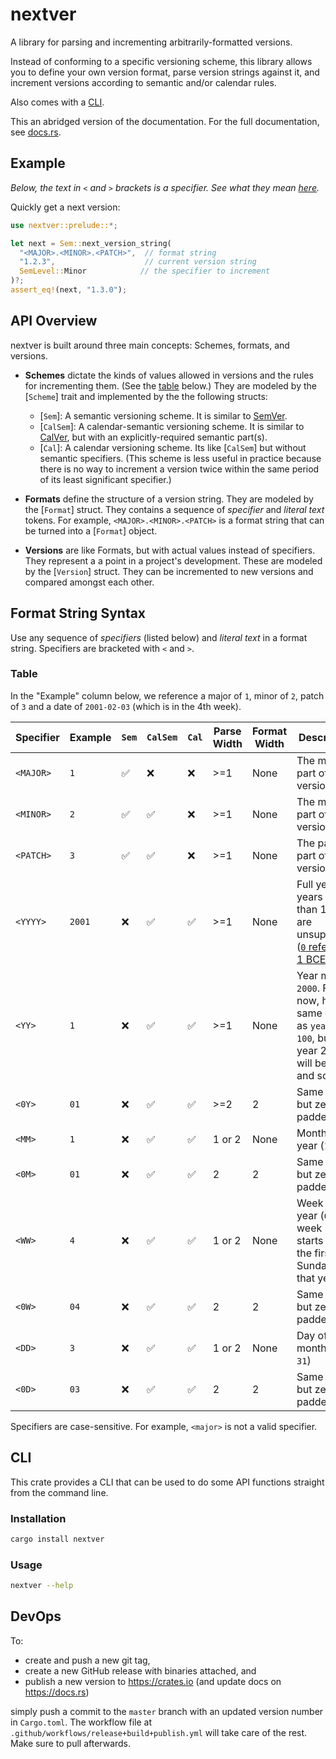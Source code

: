 # nextver

A library for parsing and incrementing arbitrarily-formatted versions.

Instead of conforming to a specific versioning scheme, this library allows you
to define your own version format, parse version strings against it, and
increment versions according to semantic and/or calendar rules.

Also comes with a [CLI](#cli).

This an abridged version of the documentation. For the full documentation, see
[docs.rs](https://docs.rs/nextver).

## Example

*Below, the text in `<` and `>` brackets is a specifier. See what they mean
[here](#table).*

Quickly get a next version:

```rust
use nextver::prelude::*;

let next = Sem::next_version_string(
  "<MAJOR>.<MINOR>.<PATCH>",  // format string
  "1.2.3",                    // current version string
  SemLevel::Minor            // the specifier to increment
)?;
assert_eq!(next, "1.3.0");
```

## API Overview

nextver is built around three main concepts: Schemes, formats, and versions.

- **Schemes** dictate the kinds of values allowed in versions and the rules for
  incrementing them. (See the [table](#table) below.) They are modeled by the
  [`Scheme`] trait and implemented by the the following structs:

  - [`Sem`]: A semantic versioning scheme. It is similar to
    [SemVer](https://semver.org/).
  - [`CalSem`]: A calendar-semantic versioning scheme. It is similar to
    [CalVer](https://calver.org/), but with an explicitly-required semantic
    part(s).
  - [`Cal`]: A calendar versioning scheme. Its like [`CalSem`] but without
    semantic specifiers. (This scheme is less useful in practice because there
    is no way to increment a version twice within the same period of its least
    significant specifier.)

- **Formats** define the structure of a version string. They are modeled by the
  [`Format`] struct. They contains a sequence of *specifier* and *literal text*
  tokens. For example, `<MAJOR>.<MINOR>.<PATCH>` is a format string that can be
  turned into a [`Format`] object.

- **Versions** are like Formats, but with actual values instead of specifiers.
  They represent a a point in a project's development. These are modeled by the
  [`Version`] struct. They can be incremented to new versions and compared
  amongst each other.

## Format String Syntax

Use any sequence of *specifiers* (listed below) and *literal text* in a format
string. Specifiers are bracketed with `<` and `>`.

### Table

In the "Example" column below, we reference a major of `1`, minor of `2`, patch
of `3` and a date of `2001-02-03` (which is in the 4th week).

| Specifier | Example | `Sem` | `CalSem` | `Cal` | Parse Width | Format Width | Description |
|---|---|---|---|---|---|---|---|
| `<MAJOR>` | `1` | ✅ | ❌ | ❌ | >=1 | None | The major part of a version |
| `<MINOR>` | `2` | ✅ | ✅ | ❌ | >=1 | None | The minor part of a version |
| `<PATCH>` | `3` | ✅ | ✅ | ❌ | >=1 | None | The patch part of a version |
| `<YYYY>` | `2001` | ❌ | ✅ | ✅ | >=1 | None | Full year, years less than 1 BCE are unsupported ([`0` refers to 1 BCE](https://en.wikipedia.org/wiki/Year_zero)) |
| `<YY>` | `1` | ❌ | ✅ | ✅ | >=1 | None | Year minus `2000`. For now, has same effect as `year % 100`, but the year 2100 will be `100`, and so on |
| `<0Y>` | `01` | ❌ | ✅ | ✅ | >=2 | 2 | Same as `YY` but zero-padded |
| `<MM>` | `1` | ❌ | ✅ | ✅ | 1 or 2 | None | Month of year (`1`–`12`) |
| `<0M>` | `01` | ❌ | ✅ | ✅ | 2 | 2 | Same as `MM` but zero-padded |
| `<WW>` | `4` | ❌ | ✅ | ✅ | 1 or 2 | None | Week of the year (`0`–`53`), week 1 starts with the first Sunday in that year. |
| `<0W>` | `04` | ❌ | ✅ | ✅ | 2 | 2 | Same as `WW` but zero-padded |
| `<DD>` | `3` | ❌ | ✅ | ✅ | 1 or 2 | None | Day of the month (`1`–`31`) |
| `<0D>` | `03` | ❌ | ✅ | ✅ | 2 | 2 | Same as `DD` but zero-padded |

Specifiers are case-sensitive. For example, `<major>` is not a valid specifier.

## CLI

This crate provides a CLI that can be used to do some API functions straight
from the command line.

### Installation

```sh
cargo install nextver
```

### Usage

```sh
nextver --help
```

## DevOps

To:

- create and push a new git tag,
- create a new GitHub release with binaries attached, and
- publish a new version to <https://crates.io> (and update docs on
  <https://docs.rs>)

simply push a commit to the `master` branch with an updated version number in
`Cargo.toml`. The workflow file at `.github/workflows/release+build+publish.yml`
will take care of the rest. Make sure to pull afterwards.
